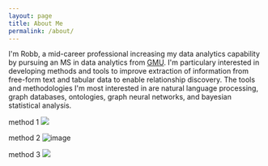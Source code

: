 ```yaml
---
layout: page
title: About Me
permalink: /about/
---
```


I'm Robb, a mid-career professional increasing my data analytics capability by pursuing an MS in data analytics from <a href="https://catalog.gmu.edu/colleges-schools/engineering/data-analytics-engineering-ms/">GMU</a>. I'm particulary interested in developing methods and tools to improve extraction of information from free-form text and tabular data to enable relationship discovery. The tools and methodologies I'm most interested in are natural language processing, graph databases, ontologies, graph neural networks, and bayesian statistical analysis.


method 1
![](https://github.com/robbdunlap/images/blob/7a414f2cfc3a412e575ef70af32fdf87d9d6423d/uaf.png)

method 2
![image](https://github.com/robbdunlap/images/blob/7a414f2cfc3a412e575ef70af32fdf87d9d6423d/uaf.png)

method 3
<img src="https://github.com/robbdunlap/images/blob/7a414f2cfc3a412e575ef70af32fdf87d9d6423d/uaf.png">


